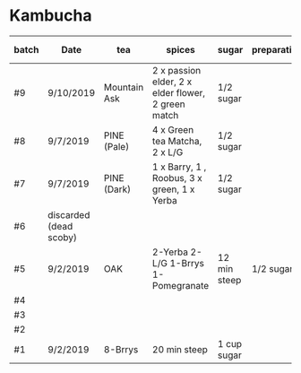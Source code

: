 # Kambucha


| batch | Date | tea | spices |sugar| preparation |Scoby|Bottling|2nd Ferm|Result| 
-------|-------|-----|--------|-------|-------------|-------|---------------|-----------------|-------|
|#9 |9/10/2019| Mountain Ask| 2 x passion elder, 2 x elder flower, 2 green match|1/2 sugar |
|#8 |9/7/2019| PINE (Pale)| 4 x Green tea Matcha, 2 x L/G|1/2 sugar |
|#7 |9/7/2019| PINE (Dark)| 1 x Barry, 1 , Roobus, 3 x green, 1 x Yerba|1/2 sugar |
|#6 |discarded (dead scoby)|
|#5 |9/2/2019| OAK|2-Yerba 2-L/G 1-Brrys 1-Pomegranate|12 min steep|1/2 sugar |Cayenne Pepper Turmeric |CW scoby| 4 days | :shipit|
|#4 |
|#3 |
|#2 |
|#1 |9/2/2019|8-Brrys |20 min steep|1 cup sugar | |CW scoby|discarded to sweet|
